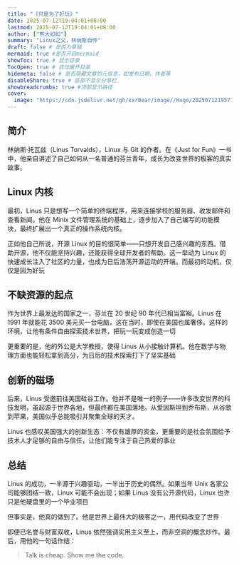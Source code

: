 ```yaml
---
title: "《只是为了好玩》"
date: 2025-07-12T19:04:01+08:00
lastmod: 2025-07-12T19:04:01+08:00
author: ["熊大如如"]
summary: "Linux之父，林纳斯自传"
draft: false # 是否为草稿
mermaid: true #是否开启mermaid
showToc: true # 显示目录
TocOpen: true # 自动展开目录
hidemeta: false # 是否隐藏文章的元信息，如发布日期、作者等
disableShare: true # 底部不显示分享栏
showbreadcrumbs: true #顶部显示路径
cover:
  image: "https://cdn.jsdelivr.net/gh/xxrBear/image//Hugo/202507121957711.jpg" # 文章的图片
---
```


## 简介

林纳斯·托瓦兹（Linus Torvalds），Linux 与 Git 的作者。在《Just for Fun》一书中，他亲自讲述了自己如何从一名普通的芬兰青年，成长为改变世界的极客的真实故事。

## Linux 内核

最初，Linus 只是想写一个简单的终端程序，用来连接学校的服务器、收发邮件和查看新闻。他在 Minix 文件管理系统的基础上，逐步加入了自己编写的功能模块，最终扩展出一个真正的操作系统内核。

正如他自己所说，开源 Linux 的目的很简单——只想开发自己感兴趣的东西。借助开源，他不仅能坚持兴趣，还能获得全球开发者的帮助。这一举动为 Linux 的快速成长注入了社区的力量，也成为日后浩荡开源运动的开端。而最初的动机，仅仅是因为好玩

## 不缺资源的起点

作为世界上最发达的国家之一，芬兰在 20 世纪 90 年代已相当富裕。Linus 在 1991 年就能花 3500 美元买一台电脑，这在当时，即使在美国也属奢侈。这样的环境，让他有条件自由探索技术世界，把玩一玩变成创造一切

更重要的是，他的外公是大学教授，使得 Linus 从小接触计算机。他在数学与物理方面也能轻松拿到高分，为日后的技术探索打下了坚实基础

## 创新的磁场

后来，Linus 受邀前往美国硅谷工作。他并不是唯一的例子——许多改变世界的科技发明，虽起源于世界各地，但最终都在美国落地。从爱因斯坦到乔布斯，从谷歌到苹果，美国似乎总能吸引并聚集全球的天才。

Linus 也感叹美国强大的创新生态：不仅有雄厚的资金，更重要的是社会氛围给予技术人才足够的自由与信任，让他们能专注于自己热爱的事业

## 总结

Linus 的成功，一半源于兴趣驱动，一半出于历史的偶然。如果当年 Unix 各家公司能够团结一致，Linux 可能不会出现；如果 Linus 没有公开源代码，Linux 也许只是他硬盘里的一个毕业项目

但事实是，他真的做到了。他是世界上最伟大的极客之一，用代码改变了世界

即便已名誉与财富双收，Linus 依然强调实用主义至上，而非空洞的概念炒作。最后，用他的一句话作结：

> Talk is cheap. Show me the code.
